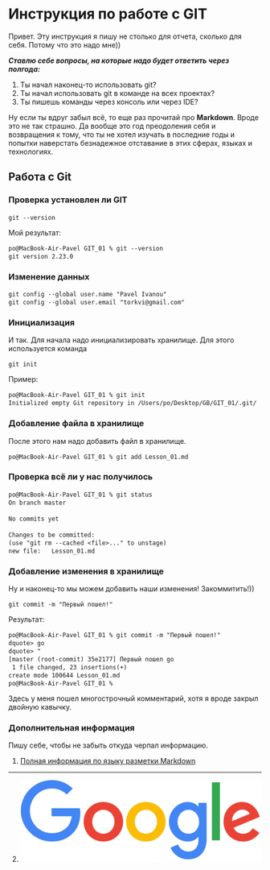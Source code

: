 # Инструкция по работе с GIT

Привет. Эту инструкция я пишу не столько для отчета, сколько для себя. Потому что это надо мне)) 

***Ставлю себе вопросы, на которые надо будет ответить через полгода:***

1. Ты начал наконец-то использовать git? 
2. Ты начал использовать git в команде на всех проектах?
3. Ты пишешь команды через консоль или через IDE?

Ну если ты вдруг забыл всё, то еще раз прочитай про **Markdown**. Вроде это не так страшно. Да вообще это год преодоления себя и возвращения к тому, что ты не хотел изучать в последние годы и попытки наверстать безнадежное отставание в этих сферах, языках и технологиях.

## Работа с Git

### Проверка установлен ли GIT
    git --version

Мой результат:

    po@MacBook-Air-Pavel GIT_01 % git --version 
    git version 2.23.0

### Изменение данных
    git config --global user.name "Pavel Ivanou"
    git config --global user.email "torkvi@gmail.com"

### Инициализация

И так. Для начала надо инициализировать хранилище. Для этого используется команда 
    
    git init

Пример:

    po@MacBook-Air-Pavel GIT_01 % git init
    Initialized empty Git repository in /Users/po/Desktop/GB/GIT_01/.git/

### Добавление файла в хранилище

После этого нам надо добавить файл в хранилище. 

    po@MacBook-Air-Pavel GIT_01 % git add Lesson_01.md

### Проверка всё ли у нас получилось

    po@MacBook-Air-Pavel GIT_01 % git status
    On branch master

    No commits yet

    Changes to be committed:
    (use "git rm --cached <file>..." to unstage)
    new file:   Lesson_01.md

### Добавление изменения в хранилище

Ну и наконец-то мы можем добавить наши изменения! Закоммитить!))

    git commit -m "Первый пошел!"

Результат:

    po@MacBook-Air-Pavel GIT_01 % git commit -m "Первый пошел!"
    dquote> go 
    dquote> "
    [master (root-commit) 35e2177] Первый пошел go
     1 file changed, 23 insertions(+)   
    create mode 100644 Lesson_01.md
    po@MacBook-Air-Pavel GIT_01 % 
    
Здесь у меня пошел многострочный комментарий, хотя я вроде закрыл двойную кавычку.


### Дополнительная информация

Пишу себе, чтобы не забыть откуда черпал информацию.

1. [Полная информация по языку разметки Markdown](https://www.markdownguide.org/basic-syntax/)

---

2. [![Наш любимый и незаменимый Google. Yandex -- держим за тебя кулачки!](/googlelogo_color_272x92dp.png "Наш любимый и незаменимый Google. Yandex -- держим за тебя кулачки!")](https://www.google.com)


